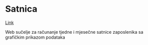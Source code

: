 # Satnica

[Link](http://jerzabek.github.io/satnica)

Web sučelje za računanje tjedne i mjesečne satnice zaposlenika sa grafičkim prikazom podataka
